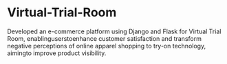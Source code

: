 # Virtual-Trial-Room
Developed an e-commerce platform using Django and Flask for Virtual Trial Room, enablinguserstoenhance customer satisfaction and transform negative perceptions of online apparel shopping to try-on technology, aimingto improve product visibility.
